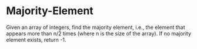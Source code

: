 # Majority-Element
Given an array of integers, find the majority element, i.e., the element that appears more than n/2 times (where n is the size of the array). If no majority element exists, return -1.
